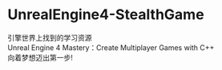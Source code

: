# UnrealEngine4-StealthGame
引擎世界上找到的学习资源  
Unreal Engine 4 Mastery：Create Multiplayer Games with C++  
向着梦想迈出第一步!  
